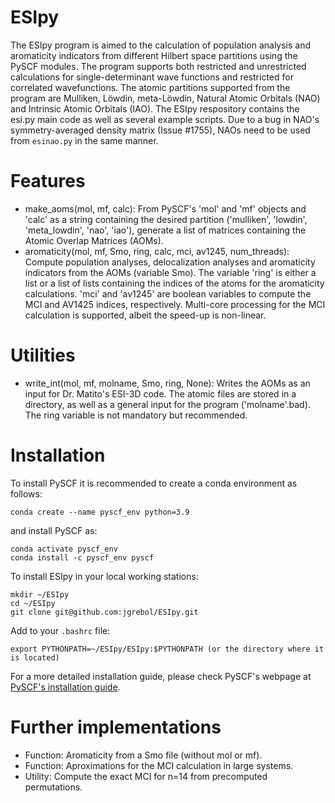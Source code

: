# ESIpy
The ESIpy program is aimed to the calculation of population analysis and aromaticity indicators from different Hilbert space partitions using the PySCF modules. The program supports both restricted and unrestricted calculations for single-determinant wave functions and restricted for correlated wavefunctions. The atomic partitions supported from the program are Mulliken, Löwdin, meta-Löwdin, Natural Atomic Orbitals (NAO) and Intrinsic Atomic Orbitals (IAO). The ESIpy respository contains the esi.py main code as well as several example scripts. Due to a bug in NAO's symmetry-averaged density matrix (Issue #1755), NAOs need to be used from ```esinao.py``` in the same manner.

# Features
- make_aoms(mol, mf, calc): From PySCF's 'mol' and 'mf' objects and 'calc' as a string containing the desired partition ('mulliken', 'lowdin', 'meta_lowdin', 'nao', 'iao'), generate a list of matrices containing the Atomic Overlap Matrices (AOMs).
- aromaticity(mol, mf, Smo, ring, calc, mci, av1245, num_threads): Compute population analyses, delocalization analyses and aromaticity indicators from the AOMs (variable Smo). The variable 'ring' is either a list or a list of lists containing the indices of the atoms for the aromaticity calculations. 'mci' and 'av1245' are boolean variables to compute the MCI and AV1425 indices, respectively. Multi-core processing for the MCI calculation is supported, albeit the speed-up is non-linear.

# Utilities
- write_int(mol, mf, molname, Smo, ring, None): Writes the AOMs as an input for Dr. Matito's ESI-3D code. The atomic files are stored in a directory, as well as a general input for the program ('molname'.bad). The ring variable is not mandatory but recommended.

# Installation
To install PySCF it is recommended to create a conda environment as follows:
```
conda create --name pyscf_env python=3.9
```
and install PySCF as:
```
conda activate pyscf_env
conda install -c pyscf_env pyscf
```
To install ESIpy in your local working stations:
```
mkdir ~/ESIpy
cd ~/ESIpy
git clone git@github.com:jgrebol/ESIpy.git
```
Add to your ```.bashrc``` file:
```
export PYTHONPATH=~/ESIpy/ESIpy:$PYTHONPATH (or the directory where it is located)
```
For a more detailed installation guide, please check PySCF's webpage at [PySCF's installation guide](https://pyscf.org/install.html).

# Further implementations
- Function: Aromaticity from a Smo file (without mol or mf).
- Function: Aproximations for the MCI calculation in large systems.
- Utility: Compute the exact MCI for n=14 from precomputed permutations.

